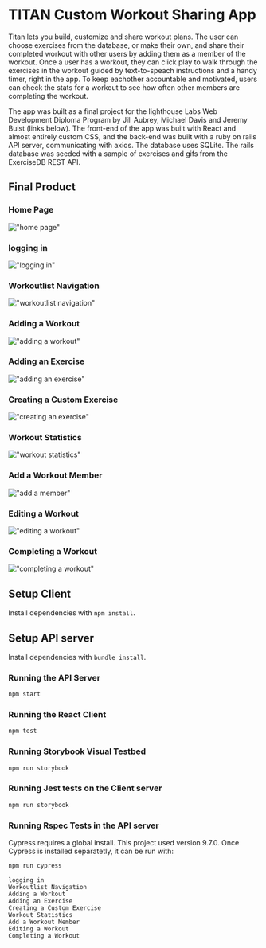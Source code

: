 # TITAN Custom Workout Sharing App

Titan lets you build, customize and share workout plans. The user can choose exercises from the database, or make their own, and share their completed workout with other users by adding them as a member of the workout. Once a user has a workout, they can click play to walk through the exercises in the workout guided by text-to-speach instructions and a handy timer, right in the app. To keep eachother accountable and motivated, users can check the stats for a workout to see how often other members are completing the workout.

The app was built as a final project for the lighthouse Labs Web Development Diploma Program by Jill Aubrey, Michael Davis and Jeremy Buist (links below). The front-end of the app was built with React and almost entirely custom CSS, and the back-end was built with a ruby on rails API server, communicating with axios. The database uses SQLite. The rails database was seeded with a sample of exercises and gifs from the ExerciseDB REST API.

## Final Product

### Home Page

!["home page"](/public/images/homepage.gif?raw=true "home page")

### logging in

!["logging in"](/public/images/logginin.gif?raw=true "logging in")

### Workoutlist Navigation

!["workoutlist navigation"](/public/images/workoutlist?raw=true "workoutlist navigation")

### Adding a Workout

!["adding a workout"](/public/images/addingworkout.gif?raw=true "adding a workout")

### Adding an Exercise

!["adding an exercise"](/public/images/addexercise.gif?raw=true "adding an exercise")

### Creating a Custom Exercise

!["creating an exercise"](/public/images/createexercise.gif?raw=true "creating an exercise")

### Workout Statistics

!["workout statistics"](/public/images/workoutstatistics.gif?raw=true "workout statistics")

### Add a Workout Member

!["add a member"](/public/images/addmember.gif?raw=true "add a member")

### Editing a Workout

!["editing a workout"](/public/images/editworkout.gif?raw=true "editing a workout")

### Completing a Workout

!["completing a workout"](/public/images/completeworkout.gif?raw=true "completing a workout")


## Setup Client

Install dependencies with `npm install`.

## Setup API server

Install dependencies with `bundle install`.

### Running the API Server

```sh
npm start
```


### Running the React Client

```sh
npm test
```

### Running Storybook Visual Testbed

```sh
npm run storybook
```

### Running Jest tests on the Client server

```sh
npm run storybook
```

### Running Rspec Tests in the API server

Cypress requires a global install. This project used version 9.7.0. Once Cypress is installed separatetly, it can be run with:

```sh
npm run cypress
```

```
logging in
Workoutlist Navigation
Adding a Workout
Adding an Exercise
Creating a Custom Exercise
Workout Statistics
Add a Workout Member
Editing a Workout
Completing a Workout
```